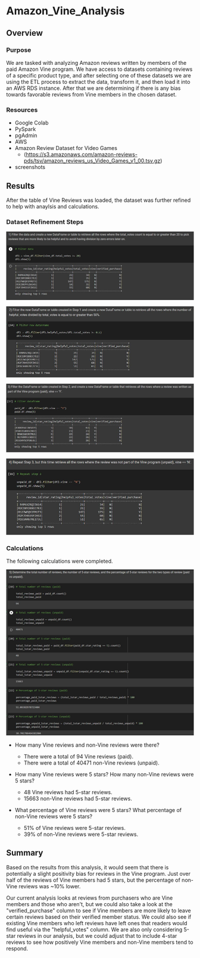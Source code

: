 # Amazon_Vine_Analysis

## Overview 

### Purpose

We are tasked with analyzing Amazon reviews written by members of the paid Amazon Vine program.  We have access to datasets containing reviews of a specific product type, and after selecting one of these datasets we are using the ETL process to extract the data, transform it, and then load it into an AWS RDS instance.  After that we are determining if there is any bias towards favorable reviews from Vine members in the chosen dataset.

### Resources

- Google Colab 
- PySpark
- pgAdmin
- AWS
- Amazon Review Dataset for Video Games 
  - (https://s3.amazonaws.com/amazon-reviews-pds/tsv/amazon_reviews_us_Video_Games_v1_00.tsv.gz)
- screenshots

## Results

After the table of Vine Reviews was loaded, the dataset was further refined to help with anaylsis and calculations.

### Dataset Refinement Steps

![1.PNG](https://github.com/mathur-nikita/Amazon_Vine_Analysis/blob/main/screenshots/1.JPG)

![2.PNG](https://github.com/mathur-nikita/Amazon_Vine_Analysis/blob/main/screenshots/2.JPG)

![3.PNG](https://github.com/mathur-nikita/Amazon_Vine_Analysis/blob/main/screenshots/3.JPG)

![4.PNG](https://github.com/mathur-nikita/Amazon_Vine_Analysis/blob/main/screenshots/4.JPG)

### Calculations

The following calculations were completed.

![5.PNG](https://github.com/mathur-nikita/Amazon_Vine_Analysis/blob/main/screenshots/5.JPG)

- How many Vine reviews and non-Vine reviews were there?
  - There were a total of 94 Vine reviews (paid).
  - There were a total of 40471 non-Vine reviews (unpaid).

- How many Vine reviews were 5 stars? How many non-Vine reviews were 5 stars?
  - 48 Vine reviews had 5-star reviews.
  - 15663 non-Vine reviews had 5-star reviews.

- What percentage of Vine reviews were 5 stars? What percentage of non-Vine reviews were 5 stars?
  - 51% of Vine reviews were 5-star reviews.
  - 39% of non-Vine reviews were 5-star reviews.

## Summary

Based on the results from this analysis, it would seem that there is potentially a slight positivity bias for reviews in the Vine program.  Just over half of the reviews of Vine members had 5 stars, but the percentage of non-Vine reviews was ~10% lower.  

Our current analysis looks at reviews from purchasers who are Vine members and those who aren't, but we could also take a look at the "verified_purchase" column to see if Vine members are more likely to leave certain reviews based on their verified member status.  We could also see if existing Vine members who left reviews have left ones that readers would find useful via the "helpful_votes" column.  We are also only considering 5-star reviews in our analysis, but we could adjust that to include 4-star reviews to see how positively Vine members and non-Vine members tend to respond.
